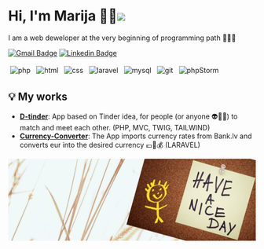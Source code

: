 # Hi, I'm Marija 👩‍💻<img src="https://media.giphy.com/media/hvRJCLFzcasrR4ia7z/giphy.gif" width="30px">
I am a web deweloper at the very beginning of programming path 🧐🤩🥳

[![Gmail Badge](https://img.shields.io/badge/-marija.liscova@gmail.com-c14438?style=flat&logo=Gmail&logoColor=white)](mailto:marija.liscova@gmail.com "Connect via Email")
[![Linkedin Badge](https://img.shields.io/badge/-Marija%20Liscova-0072b1?style=flat&logo=Linkedin&logoColor=white)](https://www.linkedin.com/in/marija-liscova/ "Connect on LinkedIn")

<p align="left">
  <img src="https://img.shields.io/badge/-PHP-black?style=flat-square&logo=php" alt="php" style="vertical-align:top; margin:4px">
  <img src="https://img.shields.io/badge/-HTML5-black?style=flat-square&logo=html5&logoColor=white" alt="html" style="vertical-align:top; margin:4px">    
  <img src="https://img.shields.io/badge/-CSS3-black?style=flat-square&logo=css3" alt="css" style="vertical-align:top; margin:4px">
  <img src="https://img.shields.io/badge/-Laravel-black?style=flat-square&logo=laravel" alt="laravel" style="vertical-align:top; margin:4px">
  <img src="https://img.shields.io/badge/-MySQL-black?style=flat-square&logo=mysql" alt="mysql" style="vertical-align:top; margin:4px">
  <img src="https://img.shields.io/badge/-Git-black?style=flat-square&logo=git" alt="git" style="vertical-align:top; margin:4px">
  <img src="https://img.shields.io/badge/-phpStorm-black?style=flat-square&logo=phpStorm" alt="phpStorm" style="vertical-align:top; margin:4px">
</p>

## 💡 My works

- [**D-tinder**](https://github.com/Mari-li/D-tinder): App based on Tinder idea, for people (or anyone 👽🤖👻) to match and meet each other. (PHP, MVC, TWIG, TAILWIND)
- [**Currency-Converter**](https://github.com/Mari-li/Currency-converter): The App imports currency rates from Bank.lv and converts eur into the desired currency 💶💱💰 (LARAVEL)

<img src="https://github.com/Mari-li/Mari-li/blob/main/github-banner.png" alt="wish a nice day banner">



